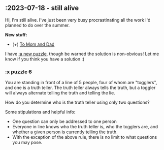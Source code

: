 ## :2023-07-18 - still alive

Hi, I'm still alive. 
I've just been very busy procrastinating all the work I'd planned to do over the summer.

**New stuff:**
- (+) [To Mom and Dad](/posts/parent)
<!-- - (+) [Lisp, and the sexy parts of life](/posts/lisp) -->

I have [\:a new puzzle](#puzzle-6), though be warned the solution is non-obvious!
Let me know if you think you have a solution :)

### \:x puzzle 6
You are standing in front of a line of 5 people, four of whom are "togglers", and one is a truth teller. 
The truth teller always tells the truth, but a toggler will always alternate telling the truth and telling the lie. 

How do you determine who is the truth teller using only two questions?

Some stipulations and helpful info:
- One question can only be addressed to one person
- Everyone in line knows who the truth teller is, who the togglers are, and whether a given person is currently telling the truth. 
- With the exception of the above rule, there is no limit to what questions you may pose. 
